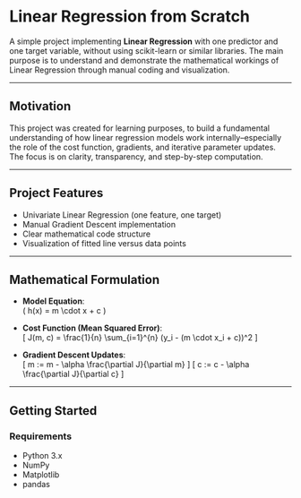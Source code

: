 # Linear Regression from Scratch

A simple project implementing **Linear Regression** with one predictor and one target variable, without using scikit-learn or similar libraries. The main purpose is to understand and demonstrate the mathematical workings of Linear Regression through manual coding and visualization.

---

## Motivation

This project was created for learning purposes, to build a fundamental understanding of how linear regression models work internally–especially the role of the cost function, gradients, and iterative parameter updates. The focus is on clarity, transparency, and step-by-step computation.

---

## Project Features

- Univariate Linear Regression (one feature, one target)
- Manual Gradient Descent implementation
- Clear mathematical code structure
- Visualization of fitted line versus data points

---

## Mathematical Formulation

- **Model Equation**:  
  \( h(x) = m \cdot x + c \)

- **Cost Function (Mean Squared Error)**:  
  \[
    J(m, c) = \frac{1}{n} \sum_{i=1}^{n} (y_i - (m \cdot x_i + c))^2
  \]

- **Gradient Descent Updates**:  
  \[
    m := m - \alpha \frac{\partial J}{\partial m}
  \]
  \[
    c := c - \alpha \frac{\partial J}{\partial c}
  \]

---

## Getting Started

### Requirements

- Python 3.x
- NumPy
- Matplotlib
- pandas
